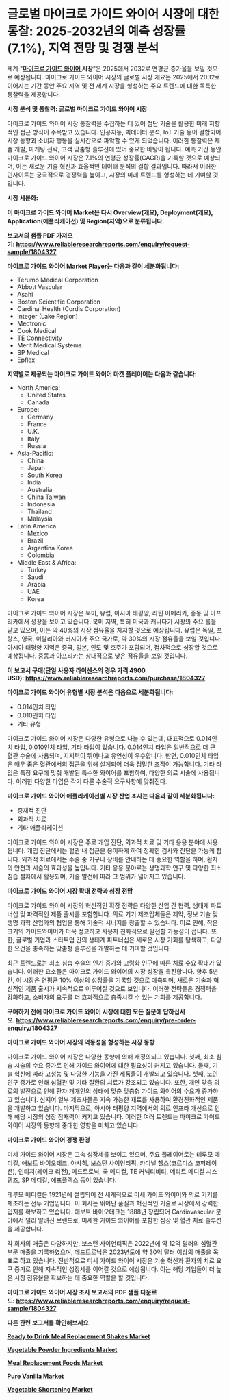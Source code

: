 <p><h1>글로벌 마이크로 가이드 와이어 시장에 대한 통찰: 2025-2032년의 예측 성장률(7.1%), 지역 전망 및 경쟁 분석</h1></p><p>세계 "<strong><a href="https://www.reliableresearchreports.com/micro-guide-wire-r1804327?utm_campaign=105&utm_medium=8&utm_source=Github&utm_content=ia&utm_term=15022025&utm_id=micro-guide-wire">마이크로 가이드 와이어&nbsp;</a></strong><strong>시장</strong>"은 2025에서 2032로 연평균 증가율을 보일 것으로 예상됩니다. 마이크로 가이드 와이어 시장의 글로벌 시장 개요는 2025에서 2032로 이어지는 기간 동안 주요 지역 및 전 세계 시장을 형성하는 주요 트렌드에 대한 독특한 통찰력을 제공합니다.</p>
<p><strong>시장 분석 및 통찰력: 글로벌 마이크로 가이드 와이어 시장</strong></p>
<p><p>마이크로 가이드 와이어 시장 통찰력을 수집하는 데 있어 첨단 기술을 활용한 미래 지향적인 접근 방식이 주목받고 있습니다. 인공지능, 빅데이터 분석, IoT 기술 등이 결합되어 시장 동향과 소비자 행동을 실시간으로 파악할 수 있게 되었습니다. 이러한 통찰력은 제품 개발, 마케팅 전략, 고객 맞춤형 솔루션에 있어 중요한 바탕이 됩니다. 예측 기간 동안 마이크로 가이드 와이어 시장은 7.1%의 연평균 성장률(CAGR)을 기록할 것으로 예상되며, 이는 새로운 기술 혁신과 효율적인 데이터 분석의 결합 결과입니다. 따라서 이러한 인사이트는 궁극적으로 경쟁력을 높이고, 시장의 미래 트렌드를 형성하는 데 기여할 것입니다.</p><a href="%7CAUTHORITHY_DOMAIN_URL%7C?utm_campaign=105&utm_medium=8&utm_source=Github&utm_content=ia&utm_term=15022025&utm_id=micro-guide-wire"></a></p>
<p><strong>시장 세분화:</strong></p>
<p><strong>이 마이크로 가이드 와이어 Market은 다시 Overview(개요), Deployment(개요), Application(애플리케이션) 및 Region(지역)으로 분류됩니다.</strong></p>
<p><strong>보고서의 샘플 PDF 가져오기:&nbsp;<a href="https://www.reliableresearchreports.com/enquiry/request-sample/1804327?utm_campaign=105&utm_medium=8&utm_source=Github&utm_content=ia&utm_term=15022025&utm_id=micro-guide-wire">https://www.reliableresearchreports.com/enquiry/request-sample/1804327</a></strong><strong></strong></p>
<p><strong>마이크로 가이드 와이어 Market Player는 다음과 같이 세분화됩니다:</strong></p>
<p><ul><li>Terumo Medical Corporation</li><li>Abbott Vascular</li><li>Asahi</li><li>Boston Scientific Corporation</li><li>Cardinal Health (Cordis Corporation)</li><li>Integer (Lake Region)</li><li>Medtronic</li><li>Cook Medical</li><li>TE Connectivity</li><li>Merit Medical Systems</li><li>SP Medical</li><li>Epflex</li></ul></p>
<p><strong>지역별로 제공되는 마이크로 가이드 와이어 마켓 플레이어는 다음과 같습니다:</strong></p>
<p><ul>
    <li>
        North America:
        <ul>
            <li>United States</li>
            <li>Canada</li>
        </ul>
    </li>
    <li>
        Europe:
        <ul>
            <li>Germany</li>
            <li>France</li>
            <li>U.K.</li>
            <li>Italy</li>
            <li>Russia</li>
        </ul>
    </li>
    <li>
        Asia-Pacific:
        <ul>
            <li>China</li>
            <li>Japan</li>
            <li>South Korea</li>
            <li>India</li>
            <li>Australia</li>
            <li>China Taiwan</li>
            <li>Indonesia</li>
            <li>Thailand</li>
            <li>Malaysia</li>
        </ul>
    </li>
    <li>
        Latin America:
        <ul>
            <li>Mexico</li>
            <li>Brazil</li>
            <li>Argentina Korea</li>
            <li>Colombia</li>
        </ul>
    </li>
    <li>
        Middle East & Africa:
        <ul>
            <li>Turkey</li>
            <li>Saudi</li>
            <li>Arabia</li>
            <li>UAE</li>
            <li>Korea</li>
        </ul>
    </li>
    </ul></p>
<p><p>마이크로 가이드 와이어 시장은 북미, 유럽, 아시아 태평양, 라틴 아메리카, 중동 및 아프리카에서 성장을 보이고 있습니다. 북미 지역, 특히 미국과 캐나다가 시장의 주요 롤을 맡고 있으며, 이는 약 40%의 시장 점유율을 차지할 것으로 예상됩니다. 유럽은 독일, 프랑스, 영국, 이탈리아와 러시아가 주요 국가로, 약 30%의 시장 점유율을 보일 것입니다. 아시아 태평양 지역은 중국, 일본, 인도 및 호주가 포함되며, 점차적으로 성장할 것으로 예상됩니다. 중동과 아프리카는 상대적으로 낮은 점유율을 보일 것입니다.</p></p>
<p><strong>이 보고서 구매(단일 사용자 라이센스의 경우 가격 4900 USD):&nbsp;<a href="https://www.reliableresearchreports.com/purchase/1804327?utm_campaign=105&utm_medium=8&utm_source=Github&utm_content=ia&utm_term=15022025&utm_id=micro-guide-wire">https://www.reliableresearchreports.com/purchase/1804327</a></strong></p>
<p><strong>마이크로 가이드 와이어 유형별 시장 분석은 다음으로 세분화됩니다:</strong></p>
<p><ul><li>0.014인치 타입</li><li>0.010인치 타입</li><li>기타 유형</li></ul></p>
<p><p>마이크로 가이드 와이어 시장은 다양한 유형으로 나눌 수 있는데, 대표적으로 0.014인치 타입, 0.010인치 타입, 기타 타입이 있습니다. 0.014인치 타입은 일반적으로 더 큰 혈관 수술에 사용되며, 지지력이 뛰어나고 유연성이 우수합니다. 반면, 0.010인치 타입은 매우 좁은 혈관에서의 접근을 위해 설계되어 더욱 정밀한 조작이 가능합니다. 기타 타입은 특정 요구에 맞춰 개발된 특수한 와이어를 포함하여, 다양한 의료 시술에 사용됩니다. 이러한 다양한 타입은 각기 다른 수술적 요구사항에 맞춰진다.</p></p>
<p><strong>마이크로 가이드 와이어 애플리케이션별 시장 산업 조사는 다음과 같이 세분화됩니다:</strong></p>
<p><ul><li>중재적 진단</li><li>외과적 치료</li><li>기타 애플리케이션</li></ul></p>
<p><p>마이크로 가이드 와이어 시장은 주로 개입 진단, 외과적 치료 및 기타 응용 분야에 사용됩니다. 개입 진단에서는 혈관 내 접근을 용이하게 하여 정확한 검사와 진단을 가능케 합니다. 외과적 치료에서는 수술 중 기구나 장비를 안내하는 데 중요한 역할을 하며, 환자의 안전과 시술의 효과성을 높입니다. 기타 응용 분야로는 생명과학 연구 및 다양한 최소 침습 절차에서 활용되며, 기술 발전에 따라 그 범위가 넓어지고 있습니다.</p></p>
<p><strong>마이크로 가이드 와이어 시장 확대 전략과 성장 전망</strong></p>
<p><p>마이크로 가이드 와이어 시장의 혁신적인 확장 전략은 다양한 산업 간 협력, 생태계 파트너십 및 파격적인 제품 출시를 포함합니다. 의료 기기 제조업체들은 제약, 정보 기술 및 생명 과학 산업과의 협업을 통해 기술적 시너지를 창출할 수 있습니다. 이로 인해, 작은 크기의 가이드와이어가 더욱 정교하고 사용자 친화적으로 발전할 가능성이 큽니다. 또한, 글로벌 기업과 스타트업 간의 생태계 파트너십은 새로운 시장 기회를 탐색하고, 다양한 요건을 충족하는 맞춤형 솔루션을 개발하는 데 기여할 것입니다.</p><p>최근 트렌드로는 최소 침습 수술의 인기 증가와 고령화 인구에 따른 치료 수요 확대가 있습니다. 이러한 요소들은 마이크로 가이드 와이어의 시장 성장을 촉진합니다. 향후 5년 간, 이 시장은 연평균 10% 이상의 성장률을 기록할 것으로 예측되며, 새로운 기술과 혁신적인 제품 출시가 지속적으로 이루어질 것으로 보입니다. 이러한 전략들은 경쟁력을 강화하고, 소비자의 요구를 더 효과적으로 충족시킬 수 있는 기회를 제공합니다.</p></p>
<p><strong>구매하기 전에 마이크로 가이드 와이어 시장에 대한 모든 질문에 답하십시오.&nbsp;<a href="https://www.reliableresearchreports.com/enquiry/pre-order-enquiry/1804327?utm_campaign=105&utm_medium=8&utm_source=Github&utm_content=ia&utm_term=15022025&utm_id=micro-guide-wire">https://www.reliableresearchreports.com/enquiry/pre-order-enquiry/1804327</a></strong><strong></strong></p>
<p><strong>마이크로 가이드 와이어 시장의 역동성을 형성하는 시장 동향</strong></p>
<p><p>마이크로 가이드 와이어 시장은 다양한 동향에 의해 재정의되고 있습니다. 첫째, 최소 침습 시술의 수요 증가로 인해 가이드 와이어에 대한 필요성이 커지고 있습니다. 둘째, 기술 혁신에 따라 고성능 및 다양한 기능을 가진 제품들이 개발되고 있습니다. 셋째, 노인 인구 증가로 인해 심혈관 및 기타 질환의 치료가 강조되고 있습니다. 또한, 개인 맞춤 의료의 발전으로 인해 환자 개개인의 상태에 맞춘 맞춤형 가이드 와이어의 수요가 증가하고 있습니다. 심지어 일부 제조사들은 지속 가능한 재료를 사용하여 환경친화적인 제품을 개발하고 있습니다. 마지막으로, 아시아 태평양 지역에서의 의료 인프라 개선으로 인해 해당 시장의 성장 잠재력이 커지고 있습니다. 이러한 여러 트렌드는 마이크로 가이드 와이어 시장의 동향에 중대한 영향을 미치고 있습니다.</p></p>
<p><strong>마이크로 가이드 와이어 경쟁 환경</strong></p>
<p><p>미세 가이드 와이어 시장은 고속 성장세를 보이고 있으며, 주요 플레이어로는 테루모 메디컬, 애보트 바이오테크, 아사히, 보스턴 사이언티픽, 카디널 헬스(코르디스 코퍼레이션), 인티저(레이크 리전), 메드트로닉, 쿡 메디컬, TE 커넥티비티, 메리트 메디칼 시스템즈, SP 메디컬, 에프플렉스 등이 있습니다.</p><p>테루모 메디컬은 1921년에 설립되어 전 세계적으로 미세 가이드 와이어와 의료 기기를 제조하는 선두 기업입니다. 이 회사는 뛰어난 품질과 혁신적인 기술로 시장에서 강력한 입지를 확보하고 있습니다. 애보트 바이오테크는 1888년 창립되어 Cardiovascular 분야에서 널리 알려진 브랜드로, 미세한 가이드 와이어를 포함한 심장 및 혈관 치료 솔루션을 제공합니다.</p><p>각 회사의 매출은 다양하지만, 보스턴 사이언티픽은 2022년에 약 12억 달러의 심혈관 부문 매출을 기록하였으며, 메드트로닉은 2023년도에 약 30억 달러 이상의 매출을 목표로 하고 있습니다. 전반적으로 미세 가이드 와이어 시장은 기술 혁신과 환자의 치료 요구 증가로 인해 지속적인 성장세를 이어갈 것으로 예상됩니다. 이는 해당 기업들이 더 높은 시장 점유율을 확보하는 데 중요한 역할을 할 것입니다.</p></p>
<p><strong>마이크로 가이드 와이어 시장 조사 보고서의 PDF 샘플 다운로드:&nbsp;<a href="https://www.reliableresearchreports.com/enquiry/request-sample/1804327?utm_campaign=105&utm_medium=8&utm_source=Github&utm_content=ia&utm_term=15022025&utm_id=micro-guide-wire">https://www.reliableresearchreports.com/enquiry/request-sample/1804327</a></strong></p>
<p><strong></strong></p>
<p><strong></strong></p>
<p><strong></strong></p>
<p><strong></strong></p>
<p><strong>다른 관련 보고서를 확인해보세요</strong></p>
<p><strong><p><a href="https://github.com/saaindosya/Market-Research-Report-List-1/blob/main/ready-to-drink-meal-replacement-shakes-market.md?utm_campaign=105&utm_medium=8&utm_source=Github&utm_content=ia&utm_term=15022025&utm_id=micro-guide-wire">Ready to Drink Meal Replacement Shakes Market</a></p><p><a href="https://github.com/akaalahk/Market-Research-Report-List-1/blob/main/vegetable-powder-ingredients-market.md?utm_campaign=105&utm_medium=8&utm_source=Github&utm_content=ia&utm_term=15022025&utm_id=micro-guide-wire">Vegetable Powder Ingredients Market</a></p><p><a href="https://github.com/penglatilles/Market-Research-Report-List-1/blob/main/meal-replacement-foods-market.md?utm_campaign=105&utm_medium=8&utm_source=Github&utm_content=ia&utm_term=15022025&utm_id=micro-guide-wire">Meal Replacement Foods Market</a></p><p><a href="https://github.com/agdonthisa/Market-Research-Report-List-1/blob/main/pure-vanilla-market.md?utm_campaign=105&utm_medium=8&utm_source=Github&utm_content=ia&utm_term=15022025&utm_id=micro-guide-wire">Pure Vanilla Market</a></p><p><a href="https://github.com/ternainglin/Market-Research-Report-List-1/blob/main/vegetable-shortening-market.md?utm_campaign=105&utm_medium=8&utm_source=Github&utm_content=ia&utm_term=15022025&utm_id=micro-guide-wire">Vegetable Shortening Market</a></p></strong></p>